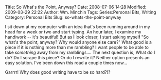 Title: So What's the Point, Anyway?
Date: 2008-07-06 14:28
Modified: 2009-03-29 22:22
Author: Wm. Minchin
Tags: Series:Personal Bits, Writing
Category: Personal Bits
Slug: so-whats-the-point-anyway

I sit down at my computer with an idea that's been running around in my
head for a week or two and start typing. An hour later, I examine my
handiwork -- it's beautiful! But as I look closer, I start asking myself
"So what's the point, anyway? Why would anyone else care?" What good is
a piece if it is nothing more than me rambling? I want people to be able
to take *something* away from my ramblings.... The next question is,
What do I do? Do I scrape this piece? Or do I rewrite it? Neither option
presents an easy solution. I've been down this road a couple times
now...

Garrrr! Why does good writing have to be so hard?!?
